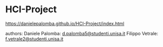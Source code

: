 # HCI-Project

https://danielepalomba.github.io/HCI-Project/index.html

authors:
Daniele Palomba: d.palomba5@studenti.unisa.it
Filippo Vetrale: f.vetrale2@studenti.unisa.it
